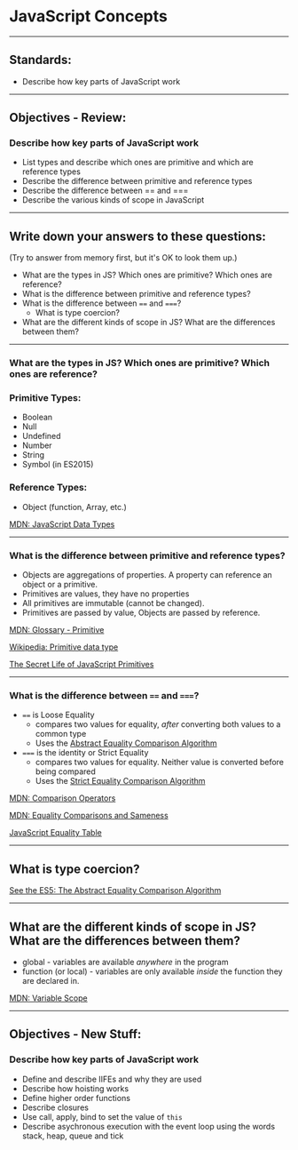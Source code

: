 # JavaScript Concepts

---

## Standards:
* Describe how key parts of JavaScript work

---

## Objectives - Review:

### Describe how key parts of JavaScript work

* List types and describe which ones are primitive and which are reference types
* Describe the difference between primitive and reference types
* Describe the difference between == and ===
* Describe the various kinds of scope in JavaScript

---

## Write down your answers to these questions:
(Try to answer from memory first, but it's OK to look them up.)

* What are the types in JS? Which ones are primitive? Which ones are reference?
* What is the difference between primitive and reference types?
* What is the difference between `==` and `===`?
  * What is type coercion?
* What are the different kinds of scope in JS? What are the differences between them?

----

### What are the types in JS? Which ones are primitive? Which ones are reference?

### Primitive Types:
* Boolean
* Null
* Undefined
* Number
* String
* Symbol (in ES2015)

### Reference Types:
* Object (function, Array, etc.)

[MDN: JavaScript Data Types](https://developer.mozilla.org/en-US/docs/Web/JavaScript/Data_structures)

----

### What is the difference between primitive and reference types?

* Objects are aggregations of properties. A property can reference an object or a primitive.
* Primitives are values, they have no properties
* All primitives are immutable (cannot be changed).
* Primitives are passed by value, Objects are passed by reference.

[MDN: Glossary - Primitive](https://developer.mozilla.org/en-US/docs/Glossary/Primitive)

[Wikipedia: Primitive data type](https://en.wikipedia.org/wiki/Primitive_data_type)

[The Secret Life of JavaScript Primitives](https://javascriptweblog.wordpress.com/2010/09/27/the-secret-life-of-javascript-primitives/)

----

### What is the difference between `==` and `===`?

* `==` is Loose Equality
  * compares two values for equality, _after_ converting both values to a common type
  * Uses the [Abstract Equality Comparison Algorithm](http://www.ecma-international.org/ecma-262/5.1/#sec-11.9.3)
* `===` is the identity or Strict Equality
  * compares two values for equality. Neither value is converted before being compared
  * Uses the [Strict Equality Comparison Algorithm](http://www.ecma-international.org/ecma-262/5.1/#sec-11.9.6)

[MDN: Comparison Operators](https://developer.mozilla.org/en-US/docs/Web/JavaScript/Reference/Operators/Comparison_Operators)

[MDN: Equality Comparisons and Sameness](https://developer.mozilla.org/en-US/docs/Web/JavaScript/Equality_comparisons_and_sameness)

[JavaScript Equality Table](http://dorey.github.io/JavaScript-Equality-Table/)

----

## What is type coercion?
[See the ES5: The Abstract Equality Comparison Algorithm](http://www.ecma-international.org/ecma-262/5.1/#sec-11.9.3)

----

## What are the different kinds of scope in JS? What are the differences between them?

* global - variables are available _anywhere_ in the program
* function (or local) - variables are only available _inside_ the function they are declared in.

[MDN: Variable Scope](https://developer.mozilla.org/en-US/docs/Web/JavaScript/Guide/Grammar_and_types#Variable_scope)

---

## Objectives - New Stuff:

### Describe how key parts of JavaScript work

* Define and describe IIFEs and why they are used
* Describe how hoisting works
* Define higher order functions
* Describe closures
* Use call, apply, bind to set the value of `this`
* Describe asychronous execution with the event loop using the words stack, heap, queue and tick
